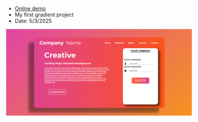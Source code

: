 <ul>
  <li>
    <a href="https://keyelty-dev.github.io/first-gradient-project/"> Online demo</a>
  </li>
  <li> My first gradient project</li>
  <li> Date: 5/3/2025 </li>
</ul>

![p](https://github.com/keyelty-dev/first-gradient-project/blob/main/assets/p.png?raw=true)
